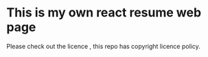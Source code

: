 # This is my own react resume web page

Please check out the licence , this repo has copyright licence policy.
